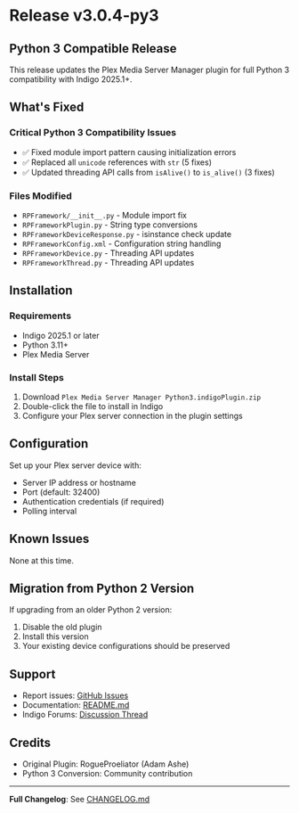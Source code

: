 # Release v3.0.4-py3

## Python 3 Compatible Release

This release updates the Plex Media Server Manager plugin for full Python 3 compatibility with Indigo 2025.1+.

## What's Fixed

### Critical Python 3 Compatibility Issues
- ✅ Fixed module import pattern causing initialization errors
- ✅ Replaced all `unicode` references with `str` (5 fixes)
- ✅ Updated threading API calls from `isAlive()` to `is_alive()` (3 fixes)

### Files Modified
- `RPFramework/__init__.py` - Module import fix
- `RPFrameworkPlugin.py` - String type conversions
- `RPFrameworkDeviceResponse.py` - isinstance check update
- `RPFrameworkConfig.xml` - Configuration string handling
- `RPFrameworkDevice.py` - Threading API updates
- `RPFrameworkThread.py` - Threading API updates

## Installation

### Requirements
- Indigo 2025.1 or later
- Python 3.11+
- Plex Media Server

### Install Steps
1. Download `Plex Media Server Manager Python3.indigoPlugin.zip`
2. Double-click the file to install in Indigo
3. Configure your Plex server connection in the plugin settings

## Configuration

Set up your Plex server device with:
- Server IP address or hostname
- Port (default: 32400)
- Authentication credentials (if required)
- Polling interval

## Known Issues
None at this time.

## Migration from Python 2 Version
If upgrading from an older Python 2 version:
1. Disable the old plugin
2. Install this version
3. Your existing device configurations should be preserved

## Support
- Report issues: [GitHub Issues](../../issues)
- Documentation: [README.md](../README.md)
- Indigo Forums: [Discussion Thread](http://forums.indigodomo.com/)

## Credits
- Original Plugin: RogueProeliator (Adam Ashe)
- Python 3 Conversion: Community contribution

---

**Full Changelog**: See [CHANGELOG.md](../CHANGELOG.md)
